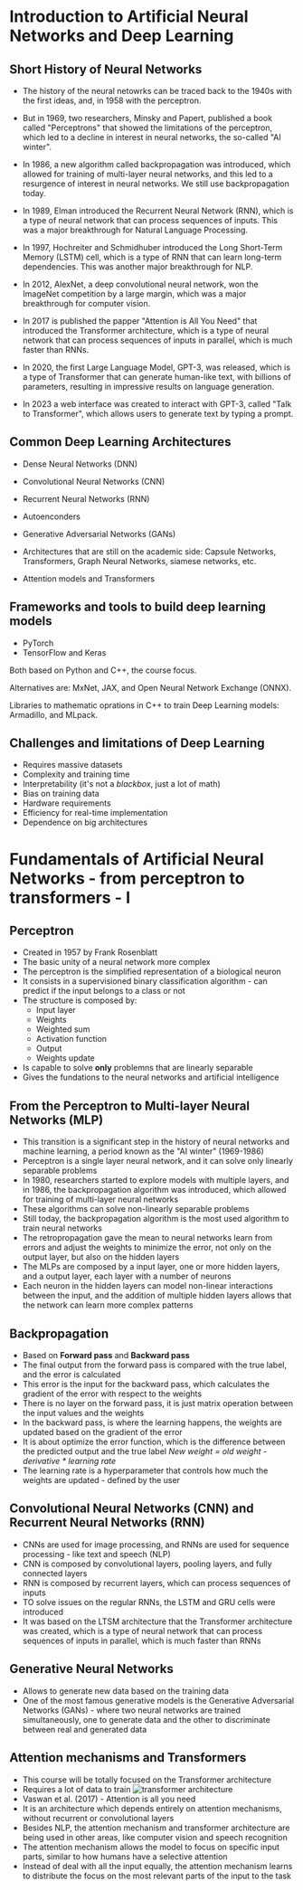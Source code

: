 # Introduction to Artificial Neural Networks and Deep Learning

## Short History of Neural Networks

- The history of the neural netowrks can be traced back to the 1940s with the first ideas, and, in 1958 with the perceptron.

- But in 1969, two researchers, Minsky and Papert, published a book called "Perceptrons" that showed the limitations of the perceptron, which led to a decline in interest in neural networks, the so-called "AI winter".

- In 1986, a new algorithm called backpropagation was introduced, which allowed for training of multi-layer neural networks, and this led to a resurgence of interest in neural networks. We still use backpropagation today.

- In 1989, Elman introduced the Recurrent Neural Network (RNN), which is a type of neural network that can process sequences of inputs. This was a major breakthrough for Natural Language Processing.

- In 1997, Hochreiter and Schmidhuber introduced the Long Short-Term Memory (LSTM) cell, which is a type of RNN that can learn long-term dependencies. This was another major breakthrough for NLP.

- In 2012, AlexNet, a deep convolutional neural network, won the ImageNet competition by a large margin, which was a major breakthrough for computer vision.

- In 2017 is published the papper "Attention is All You Need" that introduced the Transformer architecture, which is a type of neural network that can process sequences of inputs in parallel, which is much faster than RNNs.

- In 2020, the first Large Language Model, GPT-3, was released, which is a type of Transformer that can generate human-like text, with billions of parameters, resulting in impressive results on language generation.

- In 2023 a web interface was created to interact with GPT-3, called "Talk to Transformer", which allows users to generate text by typing a prompt.

## Common Deep Learning Architectures

- Dense Neural Networks (DNN)

- Convolutional Neural Networks (CNN)

- Recurrent Neural Networks (RNN)

- Autoenconders

- Generative Adversarial Networks (GANs)

- Architectures that are still on the academic side: Capsule Networks, Transformers, Graph Neural Networks, siamese networks, etc.

- Attention models and Transformers

## Frameworks and tools to build deep learning models

- PyTorch
- TensorFlow and Keras

Both based on Python and C++, the course focus.

Alternatives are: MxNet, JAX, and Open Neural Network Exchange (ONNX).

Libraries to mathematic oprations in C++ to train Deep Learning models: Armadillo, and MLpack.

## Challenges and limitations of Deep Learning

- Requires massive datasets
- Complexity and training time
- Interpretability (it's not a _blackbox_, just a lot of math)
- Bias on training data
- Hardware requirements
- Efficiency for real-time implementation
- Dependence on big architectures

# Fundamentals of Artificial Neural Networks - from perceptron to transformers - I

## Perceptron

- Created in 1957 by Frank Rosenblatt
- The basic unity of a neural network more complex
- The perceptron is the simplified representation of a biological neuron
- It consists in a supervisioned binary classification algorithm - can predict if the input belongs to a class or not
- The structure is composed by:
  - Input layer
  - Weights
  - Weighted sum
  - Activation function
  - Output
  - Weights update
- Is capable to solve **only** problemns that are linearly separable
- Gives the fundations to the neural networks and artificial intelligence

## From the Perceptron to Multi-layer Neural Networks (MLP)

- This transition is a significant step in the history of neural networks and machine learning, a period known as the "AI winter" (1969-1986)
- Perceptron is a single layer neural network, and it can solve only linearly separable problems
- In 1980, researchers started to explore models with multiple layers, and in 1986, the backpropagation algorithm was introduced, which allowed for training of multi-layer neural networks
- These algorithms can solve non-linearly separable problems
- Still today, the backpropagation algorithm is the most used algorithm to train neural networks
- The retropropagation gave the mean to neural networks learn from errors and adjust the weights to minimize the error, not only on the output layer, but also on the hidden layers
- The MLPs are composed by a input layer, one or more hidden layers, and a output layer, each layer with a number of neurons
- Each neuron in the hidden layers can model non-linear interactions between the input, and the addition of multiple hidden layers allows that the network can learn more complex patterns

## Backpropagation

- Based on **Forward pass** and **Backward pass**
- The final output from the forward pass is compared with the true label, and the error is calculated
- This error is the input for the backward pass, which calculates the gradient of the error with respect to the weights
- There is no layer on the forward pass, it is just matrix operation between the input values and the weights
- In the backward pass, is where the learning happens, the weights are updated based on the gradient of the error
- It is about optimize the error function, which is the difference between the predicted output and the true label
  _New weight = old weight - derivative \* learning rate_
- The learning rate is a hyperparameter that controls how much the weights are updated - defined by the user

## Convolutional Neural Networks (CNN) and Recurrent Neural Networks (RNN)

- CNNs are used for image processing, and RNNs are used for sequence processing - like text and speech (NLP)
- CNN is composed by convolutional layers, pooling layers, and fully connected layers
- RNN is composed by recurrent layers, which can process sequences of inputs
- TO solve issues on the regular RNNs, the LSTM and GRU cells were introduced
- It was based on the LTSM architecture that the Transformer architecture was created, which is a type of neural network that can process sequences of inputs in parallel, which is much faster than RNNs

## Generative Neural Networks

- Allows to generate new data based on the training data
- One of the most famous generative models is the Generative Adversarial Networks (GANs) - where two neural networks are trained simultaneously, one to generate data and the other to discriminate between real and generated data

## Attention mechanisms and Transformers

- This course will be totally focused on the Transformer architecture
- Requires a lot of data to train
  ![transformer architecture](images/image.png)
- Vaswan et al. (2017) - Attention is all you need
- It is an architecture which depends entirely on attention mechanisms, without recurrent or convolutional layers
- Besides NLP, the attention mechanism and transformer architecture are being used in other areas, like computer vision and speech recognition
- The attention mechanism allows the model to focus on specific input parts, similar to how humans have a selective attention
- Instead of deal with all the input equally, the attention mechanism learns to distribute the focus on the most relevant parts of the input to the task
